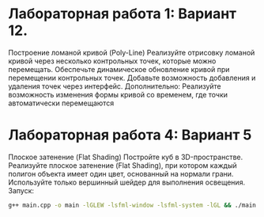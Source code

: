 
# Лабораторная работа 1: Вариант 12. 
Построение ломаной кривой (Poly-Line)
Реализуйте отрисовку ломаной кривой через несколько контрольных точек, которые можно перемещать.
Обеспечьте динамическое обновление кривой при перемещении контрольных точек.
Добавьте возможность добавления и удаления точек через интерфейс.
Дополнительно: Реализуйте возможность изменения формы кривой со временем, где точки автоматически перемещаются

# Лабораторная работа 4: Вариант 5
Плоское затенение (Flat Shading)
Постройте куб в 3D-пространстве.
Реализуйте плоское затенение (Flat Shading), при котором каждый полигон объекта имеет один цвет, основанный на нормали грани.
Используйте только вершинный шейдер для выполнения освещения.
Запуск:
```bash
g++ main.cpp -o main -lGLEW -lsfml-window -lsfml-system -lGL && ./main
```